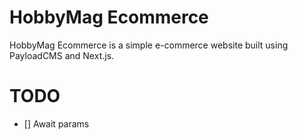 # HobbyMag Ecommerce

HobbyMag Ecommerce is a simple e-commerce website built using PayloadCMS and Next.js.

# TODO

- [] Await params
